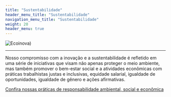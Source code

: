```yaml
---
title: "Sustentabilidade"
header_menu_title: "Sustentabilidade"
navigation_menu_title: "Sustentabilidade"
weight: 20
header_menu: true
---
```


![Ecoinova)](../images/ecoinova.jpeg)

---

Nosso compromisso com a inovação e a sustentabilidade é refletido em uma série de iniciativas que visam não apenas proteger o meio ambiente, mas também promover o bem-estar social e a atividades econômicas com práticas trabalhistas justas e inclusivas, equidade salarial, igualdade de oportunidades, igualdade de gênero e ações afirmativas.

[Confira nossas práticas de responsabilidade ambiental, social e econômica](ecoinova) 
